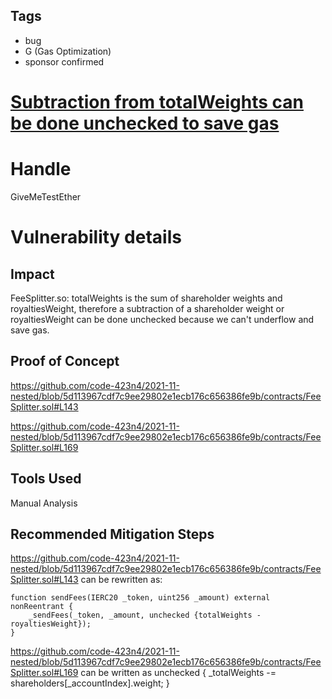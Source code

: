 ## Tags

- bug
- G (Gas Optimization)
- sponsor confirmed

# [Subtraction from totalWeights can be done unchecked to save gas](https://github.com/code-423n4/2021-11-nested-findings/issues/46) 

# Handle

GiveMeTestEther


# Vulnerability details


## Impact
FeeSplitter.so: totalWeights is the sum of shareholder weights and royaltiesWeight, therefore a subtraction of a shareholder weight or royaltiesWeight can be done unchecked because we can't underflow and save gas.


## Proof of Concept
https://github.com/code-423n4/2021-11-nested/blob/5d113967cdf7c9ee29802e1ecb176c656386fe9b/contracts/FeeSplitter.sol#L143

https://github.com/code-423n4/2021-11-nested/blob/5d113967cdf7c9ee29802e1ecb176c656386fe9b/contracts/FeeSplitter.sol#L169

## Tools Used
Manual Analysis

## Recommended Mitigation Steps

https://github.com/code-423n4/2021-11-nested/blob/5d113967cdf7c9ee29802e1ecb176c656386fe9b/contracts/FeeSplitter.sol#L143
can be rewritten as:

    function sendFees(IERC20 _token, uint256 _amount) external nonReentrant {
        _sendFees(_token, _amount, unchecked {totalWeights - royaltiesWeight});
    }

https://github.com/code-423n4/2021-11-nested/blob/5d113967cdf7c9ee29802e1ecb176c656386fe9b/contracts/FeeSplitter.sol#L169
can be written as
unchecked { _totalWeights -= shareholders[_accountIndex].weight; }

